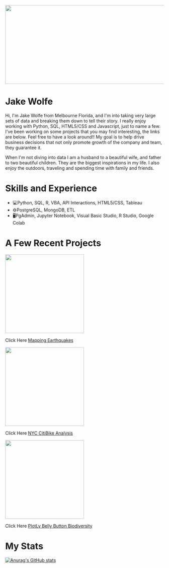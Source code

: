 <img src="https://user-images.githubusercontent.com/89044350/148106011-4eb26d5a-181d-4d4a-a6a8-0742ff5fde0c.gif" width="1500" height="250">


# Jake Wolfe
Hi, I'm Jake Wolfe from Melbourne Florida, and I'm into taking very large sets of data and breaking them down to tell their story. I really enjoy working with Python, SQL, HTML5/CSS and Javascript, just to name a few. I've been working on some projects that you may find interesting, the links are below.  Feel free to have a look around!!  My goal is to help drive business decisions that not only promote growth of the company and team, they guarantee it.

When I'm not diving into data I am a husband to a beautiful wife, and father to two beautiful children.  They are the biggest inspirations in my life. I also enjoy the outdoors, traveling and spending time with family and friends.

# Skills and Experience
* 💻Python, SQL, R, VBA, API Interactions, HTML5/CSS, Tableau
* ⚙️PostgreSQL, MongoDB, ETL
* 🖥️PgAdmin, Jupyter Notebook, Visual Basic Studio, R Studio, Google Colab


# A Few Recent Projects
<img src="https://user-images.githubusercontent.com/89044350/142674629-ed437f72-d8e4-4cbe-8d39-73983acaa9d9.gif" width="250">

Click Here [Mapping Earthquakes](https://github.com/jwolfe27/Mapping_Earthquakes_Challenge)

<img src="https://user-images.githubusercontent.com/89044350/143083961-eca879c5-4477-415d-aa86-93c24a5d4a55.gif" width="250" align="center">

Click Here [NYC CitiBike Analysis](https://github.com/jwolfe27/bikesharing)

<img src="https://user-images.githubusercontent.com/89044350/141866570-c98796e1-056c-4286-8aab-9de242ed8a2f.JPG" width="250">

Click Here [PlotLy Belly Button Biodiversity](https://github.com/jwolfe27/Plotly_BellyButton_Challenge/blob/main/README.md)

# My Stats
[![Anurag's GitHub stats](https://github-readme-stats.vercel.app/api?username=jwolfe27)](https://github.com/anuraghazra/github-readme-stats)

